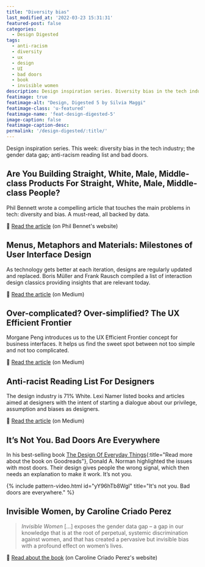 ```yaml
---
title: "Diversity bias"
last_modified_at: '2022-03-23 15:31:31'
featured-post: false
categories:
  - Design Digested
tags:
  - anti-racism
  - diversity
  - ux
  - design
  - UI
  - bad doors
  - book
  - invisible women
description: Design inspiration series. Diversity bias in the tech industry; the gender data gap; anti-racism reading list and bad doors.
featimage: true
featimage-alt: "Design, Digested 5 by Silvia Maggi"
featimage-class: 'u-featured'
featimage-name: 'feat-design-digested-5'
image-caption: false
featimage-caption-desc: 
permalink: '/design-digested/:title/'
---
```

<p class="lead">Design inspiration series. This week: diversity bias in the tech industry; the gender data gap; anti-racism reading list and bad doors.</p>

<!--more-->

## Are You Building Straight, White, Male, Middle-class Products For Straight, White, Male, Middle-class People?

Phil Bennett wrote a compelling article that touches the main problems in tech: diversity and bias. A must-read, all backed by data.

<p class="detached">🔗 <a href="https://www.softwareiseasypeoplearehard.com/are-you-building-straight-white-male-middle-class-products-for-straight-white-male-middle-class-people/">Read the article</a> (on Phil Bennet's website)</p>

## Menus, Metaphors and Materials: Milestones of User Interface Design

As technology gets better at each iteration, designs are regularly updated and replaced. Boris Müller and Frank Rausch compiled a list of interaction design classics providing insights that are relevant today.

<p class="detached">🔗 <a href="https://medium.com/@borism/menus-metaphors-and-materials-milestones-of-user-interface-design-f3f75481c46c">Read the article</a> (on Medium)</p>

## Over-complicated? Over-simplified? The UX Efficient Frontier

Morgane Peng introduces us to the UX Efficient Frontier concept for business interfaces. It helps us find the sweet spot between not too simple and not too complicated.

<p class="detached">🔗 <a href="https://uxdesign.cc/over-complicated-over-simplified-the-ux-efficient-frontier-561d7773bc6b">Read the article</a> (on Medium)</p>

## Anti-racist Reading List For Designers

The design industry is 71% White. Lexi Namer listed books and articles aimed at designers with the intent of starting a dialogue about our privilege, assumption and biases as designers.

<p class="detached">🔗 <a href="https://uxdesign.cc/anti-racist-reading-list-for-designers-e51b3ac4bd0">Read the article</a> (on Medium)</p>

## It’s Not You. Bad Doors Are Everywhere

In his best-selling book [The Design Of Everyday Things](https://www.goodreads.com/book/show/840.The_Design_of_Everyday_Things){:title="Read more about the book on Goodreads"}, Donald A. Norman highlighted the issues with most doors. Their design gives people the wrong signal, which then needs an explanation to make it work. It’s not you.

{% include pattern-video.html id="yY96hTb8WgI" title="It's not you. Bad doors are everywhere." %}

## Invisible Women, by Caroline Criado Perez

> _Invisible Women_ […] exposes the gender data gap – a gap in our knowledge that is at the root of perpetual, systemic discrimination against women, and that has created a pervasive but invisible bias with a profound effect on women’s lives.


<p class="detached">🔗 <a href="https://www.carolinecriadoperez.com/books">Read about the book</a> (on Caroline Criado Perez's website)</p>
